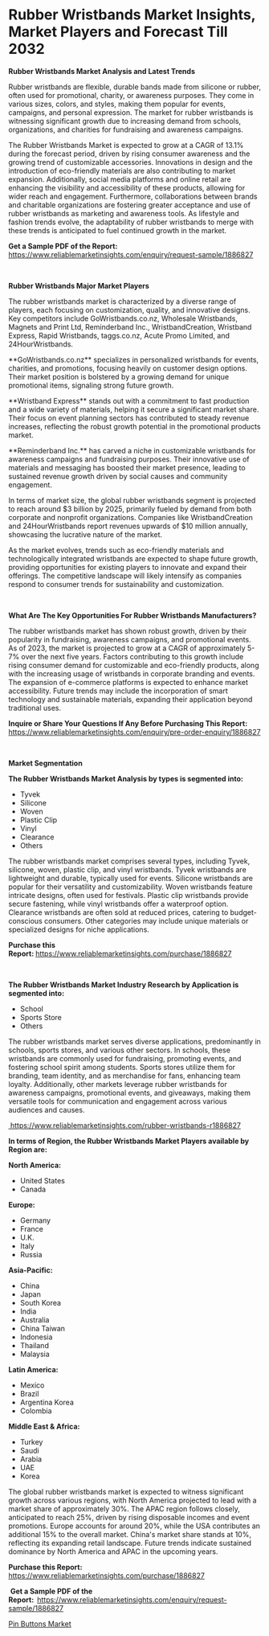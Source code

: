 <p><h1>Rubber Wristbands Market Insights, Market Players and Forecast Till 2032</h1></p><p><strong>Rubber Wristbands Market Analysis and Latest Trends</strong></p>
<p><p>Rubber wristbands are flexible, durable bands made from silicone or rubber, often used for promotional, charity, or awareness purposes. They come in various sizes, colors, and styles, making them popular for events, campaigns, and personal expression. The market for rubber wristbands is witnessing significant growth due to increasing demand from schools, organizations, and charities for fundraising and awareness campaigns. </p><p>The Rubber Wristbands Market is expected to grow at a CAGR of 13.1% during the forecast period, driven by rising consumer awareness and the growing trend of customizable accessories. Innovations in design and the introduction of eco-friendly materials are also contributing to market expansion. Additionally, social media platforms and online retail are enhancing the visibility and accessibility of these products, allowing for wider reach and engagement. Furthermore, collaborations between brands and charitable organizations are fostering greater acceptance and use of rubber wristbands as marketing and awareness tools. As lifestyle and fashion trends evolve, the adaptability of rubber wristbands to merge with these trends is anticipated to fuel continued growth in the market.</p></p>
<p><strong>Get a Sample PDF of the Report:&nbsp;</strong> <a href="https://www.reliablemarketinsights.com/enquiry/request-sample/1886827?utm_campaign=2252&utm_medium=2&utm_source=Github&utm_content=ia&utm_term=04042025&utm_id=rubber-wristbands">https://www.reliablemarketinsights.com/enquiry/request-sample/1886827</a></p>
<p>&nbsp;</p>
<p><strong>Rubber Wristbands Major Market Players</strong></p>
<p><p>The rubber wristbands market is characterized by a diverse range of players, each focusing on customization, quality, and innovative designs. Key competitors include GoWristbands.co.nz, Wholesale Wristbands, Magnets and Print Ltd, Reminderband Inc., WristbandCreation, Wristband Express, Rapid Wristbands, taggs.co.nz, Acute Promo Limited, and 24HourWristbands.</p><p>**GoWristbands.co.nz** specializes in personalized wristbands for events, charities, and promotions, focusing heavily on customer design options. Their market position is bolstered by a growing demand for unique promotional items, signaling strong future growth.</p><p>**Wristband Express** stands out with a commitment to fast production and a wide variety of materials, helping it secure a significant market share. Their focus on event planning sectors has contributed to steady revenue increases, reflecting the robust growth potential in the promotional products market.</p><p>**Reminderband Inc.** has carved a niche in customizable wristbands for awareness campaigns and fundraising purposes. Their innovative use of materials and messaging has boosted their market presence, leading to sustained revenue growth driven by social causes and community engagement.</p><p>In terms of market size, the global rubber wristbands segment is projected to reach around $3 billion by 2025, primarily fueled by demand from both corporate and nonprofit organizations. Companies like WristbandCreation and 24HourWristbands report revenues upwards of $10 million annually, showcasing the lucrative nature of the market.</p><p>As the market evolves, trends such as eco-friendly materials and technologically integrated wristbands are expected to shape future growth, providing opportunities for existing players to innovate and expand their offerings. The competitive landscape will likely intensify as companies respond to consumer trends for sustainability and customization.</p></p>
<p>&nbsp;</p>
<p><strong>What Are The Key Opportunities For Rubber Wristbands Manufacturers?</strong></p>
<p><p>The rubber wristbands market has shown robust growth, driven by their popularity in fundraising, awareness campaigns, and promotional events. As of 2023, the market is projected to grow at a CAGR of approximately 5-7% over the next five years. Factors contributing to this growth include rising consumer demand for customizable and eco-friendly products, along with the increasing usage of wristbands in corporate branding and events. The expansion of e-commerce platforms is expected to enhance market accessibility. Future trends may include the incorporation of smart technology and sustainable materials, expanding their application beyond traditional uses.</p></p>
<p><strong>Inquire or Share Your Questions If Any Before Purchasing This Report:</strong> <a href="https://www.reliablemarketinsights.com/enquiry/pre-order-enquiry/1886827?utm_campaign=2252&utm_medium=2&utm_source=Github&utm_content=ia&utm_term=04042025&utm_id=rubber-wristbands">https://www.reliablemarketinsights.com/enquiry/pre-order-enquiry/1886827</a></p>
<p>&nbsp;</p>
<p><strong>Market Segmentation</strong></p>
<p><strong>The Rubber Wristbands Market Analysis by types is segmented into:</strong></p>
<p><ul><li>Tyvek</li><li>Silicone</li><li>Woven</li><li>Plastic Clip</li><li>Vinyl</li><li>Clearance</li><li>Others</li></ul></p>
<p><p>The rubber wristbands market comprises several types, including Tyvek, silicone, woven, plastic clip, and vinyl wristbands. Tyvek wristbands are lightweight and durable, typically used for events. Silicone wristbands are popular for their versatility and customizability. Woven wristbands feature intricate designs, often used for festivals. Plastic clip wristbands provide secure fastening, while vinyl wristbands offer a waterproof option. Clearance wristbands are often sold at reduced prices, catering to budget-conscious consumers. Other categories may include unique materials or specialized designs for niche applications.</p></p>
<p><strong>Purchase this Report:&nbsp;</strong><a href="https://www.reliablemarketinsights.com/purchase/1886827?utm_campaign=2252&utm_medium=2&utm_source=Github&utm_content=ia&utm_term=04042025&utm_id=rubber-wristbands">https://www.reliablemarketinsights.com/purchase/1886827</a></p>
<p>&nbsp;</p>
<p><strong>The Rubber Wristbands Market Industry Research by Application is segmented into:</strong></p>
<p><ul><li>School</li><li>Sports Store</li><li>Others</li></ul></p>
<p><p>The rubber wristbands market serves diverse applications, predominantly in schools, sports stores, and various other sectors. In schools, these wristbands are commonly used for fundraising, promoting events, and fostering school spirit among students. Sports stores utilize them for branding, team identity, and as merchandise for fans, enhancing team loyalty. Additionally, other markets leverage rubber wristbands for awareness campaigns, promotional events, and giveaways, making them versatile tools for communication and engagement across various audiences and causes.</p></p>
<p><a href="https://www.reliablemarketinsights.com/rubber-wristbands-r1886827?utm_campaign=2252&utm_medium=2&utm_source=Github&utm_content=ia&utm_term=04042025&utm_id=rubber-wristbands">&nbsp;https://www.reliablemarketinsights.com/rubber-wristbands-r1886827</a></p>
<p><strong>In terms of Region, the Rubber Wristbands Market Players available by Region are:</strong></p>
<p>
    <p> <strong> North America: </strong>
        <ul>
            <li>United States</li>
            <li>Canada</li>
        </ul>
        </p> 
    <p> <strong> Europe: </strong>
        <ul>
            <li>Germany</li>
            <li>France</li>
            <li>U.K.</li>
            <li>Italy</li>
            <li>Russia</li>
        </ul>
        </p> 
    <p> <strong> Asia-Pacific: </strong>
        <ul>
            <li>China</li>
            <li>Japan</li>
            <li>South Korea</li>
            <li>India</li>
            <li>Australia</li>
            <li>China Taiwan</li>
            <li>Indonesia</li>
            <li>Thailand</li>
            <li>Malaysia</li>
        </ul>
        </p> 
    <p> <strong> Latin America: </strong>
        <ul>
            <li>Mexico</li>
            <li>Brazil</li>
            <li>Argentina Korea</li>
            <li>Colombia</li>
        </ul>
        </p> 
    <p> <strong> Middle East & Africa: </strong>
        <ul>
            <li>Turkey</li>
            <li>Saudi</li>
            <li>Arabia</li>
            <li>UAE</li>
            <li>Korea</li>
        </ul>
    </p>
    </p>
<p><p>The global rubber wristbands market is expected to witness significant growth across various regions, with North America projected to lead with a market share of approximately 30%. The APAC region follows closely, anticipated to reach 25%, driven by rising disposable incomes and event promotions. Europe accounts for around 20%, while the USA contributes an additional 15% to the overall market. China's market share stands at 10%, reflecting its expanding retail landscape. Future trends indicate sustained dominance by North America and APAC in the upcoming years.</p></p>
<p><strong>Purchase this Report: </strong><a href="https://www.reliablemarketinsights.com/purchase/1886827?utm_campaign=2252&utm_medium=2&utm_source=Github&utm_content=ia&utm_term=04042025&utm_id=rubber-wristbands">https://www.reliablemarketinsights.com/purchase/1886827</a></p>
<p>&nbsp;<strong>Get a Sample PDF of the Report:&nbsp;&nbsp;</strong><a href="https://www.reliablemarketinsights.com/enquiry/request-sample/1886827?utm_campaign=2252&utm_medium=2&utm_source=Github&utm_content=ia&utm_term=04042025&utm_id=rubber-wristbands">https://www.reliablemarketinsights.com/enquiry/request-sample/1886827</a></p>
<p><strong></strong></p>
<p><p><a href="https://github.com/DianaWilson796/Market-Research-Report-List-2/blob/main/pin-buttons-market.md?utm_campaign=2252&utm_medium=2&utm_source=Github&utm_content=ia&utm_term=04042025&utm_id=rubber-wristbands">Pin Buttons Market</a></p></p>